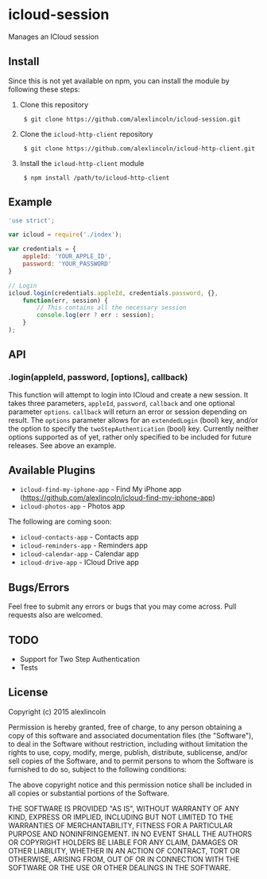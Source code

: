 # icloud-session
Manages an ICloud session

## Install
Since this is not yet available on npm, you can install the module by following
these steps:

1. Clone this repository

		$ git clone https://github.com/alexlincoln/icloud-session.git

2. Clone the `icloud-http-client` repository

		$ git clone https://github.com/alexlincoln/icloud-http-client.git

3. Install the `icloud-http-client` module

		$ npm install /path/to/icloud-http-client

## Example

```javascript
'use strict';

var icloud = require('./index');

var credentials = {
	appleId: 'YOUR_APPLE_ID',
	password: 'YOUR_PASSWORD'
}

// Login
icloud.login(credentials.appleId, credentials.password, {},
	function(err, session) {
		// This contains all the necessary session
		console.log(err ? err : session);
	}
);
```

## API
### .login(appleId, password, [options], callback)
This function will attempt to login into ICloud and create a new
session. It takes three parameters, `appleId`, `password`, `callback` and one
optional parameter `options`. `callback` will
return an error or session depending on result. The `options` parameter allows for an `extendedLogin`
(bool) key, and/or the option to specify the `twoStepAuthentication` (bool) key.
Currently neither options supported as of yet,
rather only specified to be included for future releases. See above an example.

## Available Plugins
- `icloud-find-my-iphone-app` - Find My iPhone app (https://github.com/alexlincoln/icloud-find-my-iphone-app)
- `icloud-photos-app` - Photos app

The following are coming soon:
- `icloud-contacts-app` - Contacts app
- `icloud-reminders-app` - Reminders app
- `icloud-calendar-app` - Calendar app
- `icloud-drive-app` - ICloud Drive app

## Bugs/Errors
Feel free to submit any errors or bugs that you may come across. Pull requests also are welcomed.

## TODO
- Support for Two Step Authentication
- Tests

## License
Copyright (c) 2015 alexlincoln

Permission is hereby granted, free of charge, to any person obtaining a copy
of this software and associated documentation files (the "Software"), to deal
in the Software without restriction, including without limitation the rights
to use, copy, modify, merge, publish, distribute, sublicense, and/or sell
copies of the Software, and to permit persons to whom the Software is
furnished to do so, subject to the following conditions:

The above copyright notice and this permission notice shall be included in
all copies or substantial portions of the Software.

THE SOFTWARE IS PROVIDED "AS IS", WITHOUT WARRANTY OF ANY KIND, EXPRESS OR
IMPLIED, INCLUDING BUT NOT LIMITED TO THE WARRANTIES OF MERCHANTABILITY,
FITNESS FOR A PARTICULAR PURPOSE AND NONINFRINGEMENT. IN NO EVENT SHALL THE
AUTHORS OR COPYRIGHT HOLDERS BE LIABLE FOR ANY CLAIM, DAMAGES OR OTHER
LIABILITY, WHETHER IN AN ACTION OF CONTRACT, TORT OR OTHERWISE, ARISING FROM,
OUT OF OR IN CONNECTION WITH THE SOFTWARE OR THE USE OR OTHER DEALINGS IN
THE SOFTWARE.
